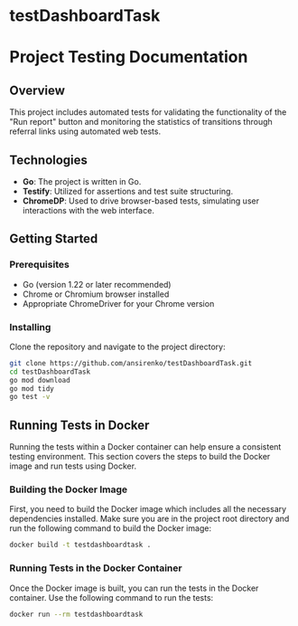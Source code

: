 # testDashboardTask
# Project Testing Documentation

## Overview

This project includes automated tests for validating the functionality of the "Run report" button and monitoring the statistics of transitions through referral links using automated web tests.

## Technologies

- **Go**: The project is written in Go.
- **Testify**: Utilized for assertions and test suite structuring.
- **ChromeDP**: Used to drive browser-based tests, simulating user interactions with the web interface.

## Getting Started

### Prerequisites

- Go (version 1.22 or later recommended)
- Chrome or Chromium browser installed
- Appropriate ChromeDriver for your Chrome version

### Installing

Clone the repository and navigate to the project directory:

```bash
git clone https://github.com/ansirenko/testDashboardTask.git
cd testDashboardTask
go mod download
go mod tidy
go test -v
```

## Running Tests in Docker

Running the tests within a Docker container can help ensure a consistent testing environment. This section covers the steps to build the Docker image and run tests using Docker.

### Building the Docker Image

First, you need to build the Docker image which includes all the necessary dependencies installed. Make sure you are in the project root directory and run the following command to build the Docker image:

```bash
docker build -t testdashboardtask .
```

### Running Tests in the Docker Container

Once the Docker image is built, you can run the tests in the Docker container. Use the following command to run the tests:

```bash
docker run --rm testdashboardtask
```
